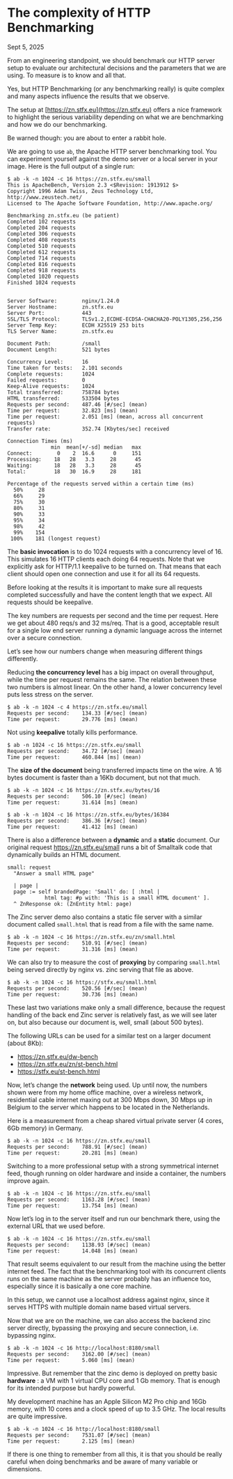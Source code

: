 # The complexity of HTTP Benchmarking

Sept 5, 2025

From an engineering standpoint, we should benchmark our HTTP server setup to evaluate our architectural decisions 
and the parameters that we are using. To measure is to know and all that.

Yes, but HTTP Benchmarking (or any benchmarking really) is quite complex and many aspects influence the results that we observe.

The setup at [https://zn.stfx.eu](https://zn.stfx.eu) offers a nice framework to highlight 
the serious variability depending on what we are benchmarking and how we do our benchmarking.

Be warned though: you are about to enter a rabbit hole.

We are going to use `ab`, the Apache HTTP server benchmarking tool. 
You can experiment yourself against the demo server or a local server in your image. 
Here is the full output of a single run:

```console
$ ab -k -n 1024 -c 16 https://zn.stfx.eu/small 
This is ApacheBench, Version 2.3 <$Revision: 1913912 $>
Copyright 1996 Adam Twiss, Zeus Technology Ltd, http://www.zeustech.net/
Licensed to The Apache Software Foundation, http://www.apache.org/

Benchmarking zn.stfx.eu (be patient)
Completed 102 requests
Completed 204 requests
Completed 306 requests
Completed 408 requests
Completed 510 requests
Completed 612 requests
Completed 714 requests
Completed 816 requests
Completed 918 requests
Completed 1020 requests
Finished 1024 requests


Server Software:        nginx/1.24.0
Server Hostname:        zn.stfx.eu
Server Port:            443
SSL/TLS Protocol:       TLSv1.2,ECDHE-ECDSA-CHACHA20-POLY1305,256,256
Server Temp Key:        ECDH X25519 253 bits
TLS Server Name:        zn.stfx.eu

Document Path:          /small
Document Length:        521 bytes

Concurrency Level:      16
Time taken for tests:   2.101 seconds
Complete requests:      1024
Failed requests:        0
Keep-Alive requests:    1024
Total transferred:      758784 bytes
HTML transferred:       533504 bytes
Requests per second:    487.46 [#/sec] (mean)
Time per request:       32.823 [ms] (mean)
Time per request:       2.051 [ms] (mean, across all concurrent requests)
Transfer rate:          352.74 [Kbytes/sec] received

Connection Times (ms)
              min  mean[+/-sd] median   max
Connect:        0    2  16.6      0     151
Processing:    18   28   3.3     28      45
Waiting:       18   28   3.3     28      45
Total:         18   30  16.9     28     181

Percentage of the requests served within a certain time (ms)
  50%     28
  66%     29
  75%     30
  80%     31
  90%     33
  95%     34
  98%     42
  99%    154
 100%    181 (longest request)
```

The **basic invocation** is to do 1024 requests with a concurrency level of 16. 
This simulates 16 HTTP clients each doing 64 requests. 
Note that we explicitly ask for HTTP/1.1 keepalive to be turned on. 
That means that each client should open one connection and use it for all its 64 requests.

Before looking at the results it is important to make sure all requests completed successfully 
and have the content length that we expect. All requests should be keepalive.

The key numbers are requests per second and the time per request. 
Here we get about 480 reqs/s and 32 ms/req. 
That is a good, acceptable result for a single low end server running a dynamic language across the internet over a secure connection.

Let’s see how our numbers change when measuring different things differently.

Reducing **the concurrency level** has a big impact on overall throughput, 
while the time per request remains the same. 
The relation between these two numbers is almost linear. On the other hand, 
a lower concurrency level puts less stress on the server.

```console
$ ab -k -n 1024 -c 4 https://zn.stfx.eu/small
Requests per second:    134.33 [#/sec] (mean)
Time per request:       29.776 [ms] (mean)
```

Not using **keepalive** totally kills performance.

```console
$ ab -n 1024 -c 16 https://zn.stfx.eu/small
Requests per second:    34.72 [#/sec] (mean)
Time per request:       460.844 [ms] (mean)
```

The **size of the document** being transferred impacts time on the wire. 
A 16 bytes document is faster than a 16Kb document, but not that much.

```console
$ ab -k -n 1024 -c 16 https://zn.stfx.eu/bytes/16
Requests per second:    506.10 [#/sec] (mean)
Time per request:       31.614 [ms] (mean)
```

```console
$ ab -k -n 1024 -c 16 https://zn.stfx.eu/bytes/16384
Requests per second:    386.36 [#/sec] (mean)
Time per request:       41.412 [ms] (mean)
```

There is also a difference between a **dynamic** and a **static** document. 
Our original request https://zn.stfx.eu/small runs a bit of Smalltalk code that dynamically builds an HTML document.

```smalltalk
small: request
  "Answer a small HTML page"

  | page |
  page := self brandedPage: 'Small' do: [ :html |
            html tag: #p with: 'This is a small HTML document' ].
  ^ ZnResponse ok: (ZnEntity html: page)
```

The Zinc server demo also contains a static file server with a similar document 
called `small.html` that is read from a file with the same name.

```console
$ ab -k -n 1024 -c 16 https://zn.stfx.eu/zn/small.html
Requests per second:    510.91 [#/sec] (mean)
Time per request:       31.316 [ms] (mean)
```

We can also try to measure the cost of **proxying** by comparing `small.html` 
being served directly by nginx vs. zinc serving that file as above.

```console
$ ab -k -n 1024 -c 16 https://stfx.eu/small.html
Requests per second:    520.56 [#/sec] (mean)
Time per request:       30.736 [ms] (mean)
```

These last two variations make only a small difference,
 because the request handling of the back end Zinc server is relatively fast, 
 as we will see later on, but also because our document is, well, small (about 500 bytes).

The following URLs can be used for a similar test on a larger document (about 8Kb):
- https://zn.stfx.eu/dw-bench
- https://zn.stfx.eu/zn/st-bench.html
- https://stfx.eu/st-bench.html

Now, let’s change the **network** being used. 
Up until now, the numbers shown were from my home office machine, 
over a wireless network, residential cable internet maxing out at 300 Mbps down, 
30 Mbps up in Belgium to the server which happens to be located in the Netherlands.

Here is a measurement from a cheap shared virtual private server (4 cores, 6Gb memory) in Germany.

```console
$ ab -k -n 1024 -c 16 https://zn.stfx.eu/small
Requests per second:    788.91 [#/sec] (mean)
Time per request:       20.281 [ms] (mean)
```

Switching to a more professional setup with a strong symmetrical internet feed, 
though running on older hardware and inside a container, the numbers improve again.

```console
$ ab -k -n 1024 -c 16 https://zn.stfx.eu/small
Requests per second:    1163.28 [#/sec] (mean)
Time per request:       13.754 [ms] (mean)
```

Now let’s log in to the server itself and run our benchmark there, 
using the external URL that we used before.

```console
$ ab -k -n 1024 -c 16 https://zn.stfx.eu/small
Requests per second:    1138.93 [#/sec] (mean)
Time per request:       14.048 [ms] (mean)
```

That result seems equivalent to our result from the machine using the better internet feed. 
The fact that the benchmarking tool with its concurrent clients runs on the same machine 
as the server probably has an influence too, especially since it is basically a one core machine.

In this setup, we cannot use a localhost address against nginx,
since it serves HTTPS with multiple domain name based virtual servers.

Now that we are on the machine, we can also access the backend zinc server directly, 
bypassing the proxying and secure connection, i.e. bypassing nginx.

```console
$ ab -k -n 1024 -c 16 http://localhost:8180/small
Requests per second:    3162.00 [#/sec] (mean)
Time per request:       5.060 [ms] (mean)
```

Impressive. But remember that the zinc demo is deployed on pretty basic **hardware** : 
a VM with 1 virtual CPU core and 1 Gb memory. That is enough for its intended purpose but hardly powerful.

My development machine has an Apple Silicon M2 Pro chip and 16Gb memory, 
with 10 cores and a clock speed of up to 3.5 GHz. The local results are quite impressive.

```console
$ ab -k -n 1024 -c 16 http://localhost:8180/small
Requests per second:    7531.07 [#/sec] (mean)
Time per request:       2.125 [ms] (mean)
``` 

If there is one thing to remember from all this, 
it is that you should be really careful when doing benchmarks 
and be aware of many variable or dimensions.